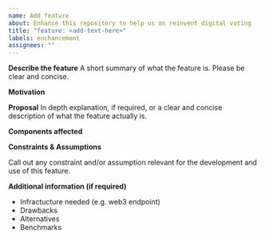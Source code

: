 ```yaml
---
name: Add feature
about: Enhance this repository to help us on reinvent digital voting
title: "feature: <add-text-here>"
labels: enchancement
assignees: ""
---
```


**Describe the feature**
A short summary of what the feature is. Please be clear and concise.

**Motivation**

**Proposal**
In depth explanation, if required, or a clear and concise description of what the feature actually is.

**Components affected**

**Constraints & Assumptions**

Call out any constraint and/or assumption relevant for the development and use of this feature.

**Additional information (if required)**

- Infractucture needed (e.g. web3 endpoint)
- Drawbacks
- Alternatives
- Benchmarks
